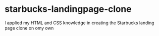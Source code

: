 # starbucks-landingpage-clone
 I applied my HTML and CSS knowledge in creating the Starbucks landing page clone on omy own
